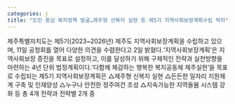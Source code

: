 ```yaml
---
categories: j
title: "도민 중심 복지정책 발굴…제주형 신복지 실현 등 제5기 지역사회보장계획수립 박차"
---
```

제주특별자치도는 제5기(2023~2026년) 제주도 지역사회보장계획을 수립하고 있으며, 11일 공청회를 열어 다양한 의견을 수렴한다고 2일 밝혔다.‘지역사회보장계획’은 지역사회보장 증진을 목표로 설정하고, 이를 달성하기 위해 구체적인 전략과 실천방향을 마련하는 4년 단위 법정계획이다.‘다함께 체감하는 행복한 복지공동체 제주실현’을 목표로 수립되는 제5기 지역사회보장계획은 △제주형 신복지 실현 △든든한 일자리 지원체계 구축 및 인재양성 △누구나 안전한 정주여건 조성 △지속가능한 지역돌봄 시스템 강화 등 총 4개 전략과 전략별 2개 중